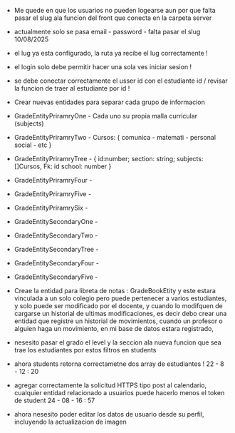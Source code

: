 - Me quede en que los usuarios no pueden logearse aun por que falta pasar el slug ala funcion del front
que conecta en la carpeta server
- actualmente solo se pasa email - password - falta pasar el slug
10/08/2025

- el lug ya esta configurado, la ruta ya recibe el lug correctamente !

- el login solo debe permitir hacer una sola ves iniciar sesion !
- se debe conectar correctamente el usser id con el estudiante id / revisar la funcion de traer al estudiante por id !

- Crear nuevas entidades para separar cada grupo de informacion 
- GradeEntityPriramryOne - Cada uno su propia malla curricular (subjects)
- GradeEntityPriramryTwo - Cursos: { comunica - matemati - personal social - etc }
- GradeEntityPriramryTree - { id:number; section: string; subjects:[]Cursos, Fk: id school: number }
- GradeEntityPriramryFour - 
- GradeEntityPriramryFive - 
- GradeEntityPriramrySix - 

- GradeEntitySecondaryOne - 
- GradeEntitySecondaryTwo - 
- GradeEntitySecondaryTree - 
- GradeEntitySecondaryFour - 
- GradeEntitySecondaryFive - 

- Creae la entidad para libreta de notas : GradeBookEtity y este estara vinculada a un solo colegio pero puede pertenecer a varios estudiantes, y solo puede ser modificado por el docente, y cuando lo modifquen de cargarse un historial de ultimas modificaciones, es decir debo crear una entidad que registre un historial de movimientos, cuando un profesor o alguien haga un movimiento, en mi base de datos estara registrado,

- nesesito pasar el grado el level y la seccion ala nueva funcion que sea trae los estudiantes por estos filtros en students

- ahora students retorna correctametne dos array de estudiantes ! 22 - 8 - 12 : 20 

- agregar correctamente la solicitud HTTPS tipo post al calendario, cualquier entidad relacionado a usuarios puede hacerlo menos el token de student 24 - 08 - 16 : 57 

- ahora nesesito poder editar los datos de usuario desde su perfil, incluyendo la actualizacion de imagen

